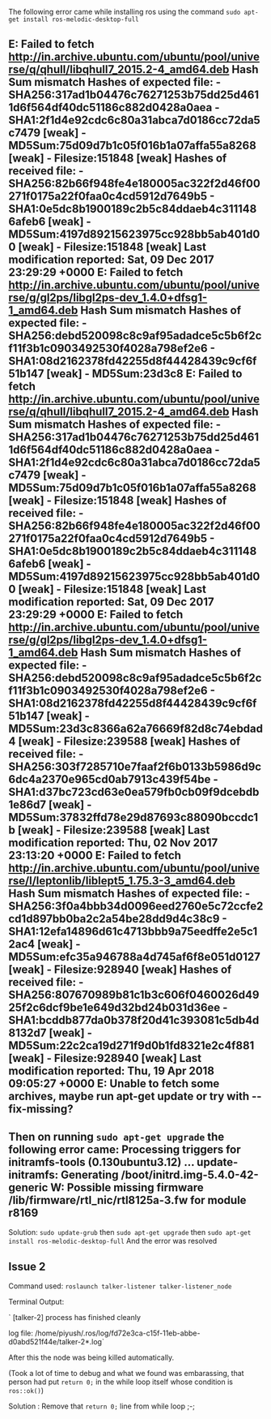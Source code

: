 The following error came while installing ros using the command `sudo apt-get install ros-melodic-desktop-full`

E: Failed to fetch http://in.archive.ubuntu.com/ubuntu/pool/universe/q/qhull/libqhull7_2015.2-4_amd64.deb  Hash Sum mismatch    Hashes of expected file:     - 
SHA256:317ad1b04476c76271253b75dd25d4611d6f564df40dc51186c882d0428a0aea     - SHA1:2f1d4e92cdc6c80a31abca7d0186cc72da5c7479 [weak]     - MD5Sum:75d09d7b1c05f016b1a07affa55a8268 
[weak]     - Filesize:151848 [weak]    Hashes of received file:     - SHA256:82b66f948fe4e180005ac322f2d46f00271f0175a22f0faa0c4cd5912d7649b5     - SHA1:0e5dc8b1900189c2b5c84ddaeb4c3111486afeb6 
[weak]     - MD5Sum:4197d89215623975cc928bb5ab401d00 [weak]     - Filesize:151848 [weak]    Last modification reported: Sat, 09 Dec 2017 23:29:29 +0000 E: Failed to fetch 
http://in.archive.ubuntu.com/ubuntu/pool/universe/g/gl2ps/libgl2ps-dev_1.4.0+dfsg1-1_amd64.deb  Hash Sum mismatch    Hashes of expected file:     - 
SHA256:debd520098c8c9af95adadce5c5b6f2cf11f3b1c0903492530f4028a798ef2e6     - SHA1:08d2162378fd42255d8f44428439c9cf6f51b147 [weak]     - MD5Sum:23d3c8
E: Failed to fetch http://in.archive.ubuntu.com/ubuntu/pool/universe/q/qhull/libqhull7_2015.2-4_amd64.deb  Hash Sum mismatch
   Hashes of expected file:
    - SHA256:317ad1b04476c76271253b75dd25d4611d6f564df40dc51186c882d0428a0aea
    - SHA1:2f1d4e92cdc6c80a31abca7d0186cc72da5c7479 [weak]
    - MD5Sum:75d09d7b1c05f016b1a07affa55a8268 [weak]
    - Filesize:151848 [weak]
   Hashes of received file:
    - SHA256:82b66f948fe4e180005ac322f2d46f00271f0175a22f0faa0c4cd5912d7649b5
    - SHA1:0e5dc8b1900189c2b5c84ddaeb4c3111486afeb6 [weak]
    - MD5Sum:4197d89215623975cc928bb5ab401d00 [weak]
    - Filesize:151848 [weak]
   Last modification reported: Sat, 09 Dec 2017 23:29:29 +0000
E: Failed to fetch http://in.archive.ubuntu.com/ubuntu/pool/universe/g/gl2ps/libgl2ps-dev_1.4.0+dfsg1-1_amd64.deb  Hash Sum mismatch
   Hashes of expected file:
    - SHA256:debd520098c8c9af95adadce5c5b6f2cf11f3b1c0903492530f4028a798ef2e6
    - SHA1:08d2162378fd42255d8f44428439c9cf6f51b147 [weak]
    - MD5Sum:23d3c8366a62a76669f82d8c74ebdad4 [weak]
    - Filesize:239588 [weak]
   Hashes of received file:
    - SHA256:303f7285710e7faaf2f6b0133b5986d9c6dc4a2370e965cd0ab7913c439f54be
    - SHA1:d37bc723cd63e0ea579fb0cb09f9dcebdb1e86d7 [weak]
    - MD5Sum:37832ffd78e29d87693c88090bccdc1b [weak]
    - Filesize:239588 [weak]
   Last modification reported: Thu, 02 Nov 2017 23:13:20 +0000
E: Failed to fetch http://in.archive.ubuntu.com/ubuntu/pool/universe/l/leptonlib/liblept5_1.75.3-3_amd64.deb  Hash Sum mismatch
   Hashes of expected file:
    - SHA256:3f0a4bbb34d0096eed2760e5c72ccfe2cd1d897bb0ba2c2a54be28dd9d4c38c9
    - SHA1:12efa14896d61c4713bbb9a75eedffe2e5c12ac4 [weak]
    - MD5Sum:efc35a946788a4d745af6f8e051d0127 [weak]
    - Filesize:928940 [weak]
   Hashes of received file:
    - SHA256:807670989b81c1b3c606f0460026d4925f2c6dcf9be1e649d32bd24b031d36ee
    - SHA1:bcddb877da0b378f20d41c393081c5db4d8132d7 [weak]
    - MD5Sum:22c2ca19d271f9d0b1fd8321e2c4f881 [weak]
    - Filesize:928940 [weak]
   Last modification reported: Thu, 19 Apr 2018 09:05:27 +0000
E: Unable to fetch some archives, maybe run apt-get update or try with --fix-missing?
---------------------------------------------------
Then on running `sudo apt-get upgrade` the following error came:
Processing triggers for initramfs-tools (0.130ubuntu3.12) ...
update-initramfs: Generating /boot/initrd.img-5.4.0-42-generic
W: Possible missing firmware /lib/firmware/rtl_nic/rtl8125a-3.fw for module r8169
--------------------------------------------------
 Solution:
`sudo update-grub`
then
`sudo apt-get upgrade`
then `sudo apt-get install ros-melodic-desktop-full`
And the error was resolved


## Issue 2

Command used: `roslaunch talker-listener talker-listener_node`

Terminal Output:

`
[talker-2] process has finished cleanly

log file: /home/piyush/.ros/log/fd72e3ca-c15f-11eb-abbe-d0abd521f44e/talker-2*.log`

After this the node was being killed automatically.

(Took a lot of time to debug and what we found was embarassing, that person had 
put `return 0;` in the while loop itself whose condition is `ros::ok()`)

Solution : Remove that `return 0;` line from while loop ;-;

       
